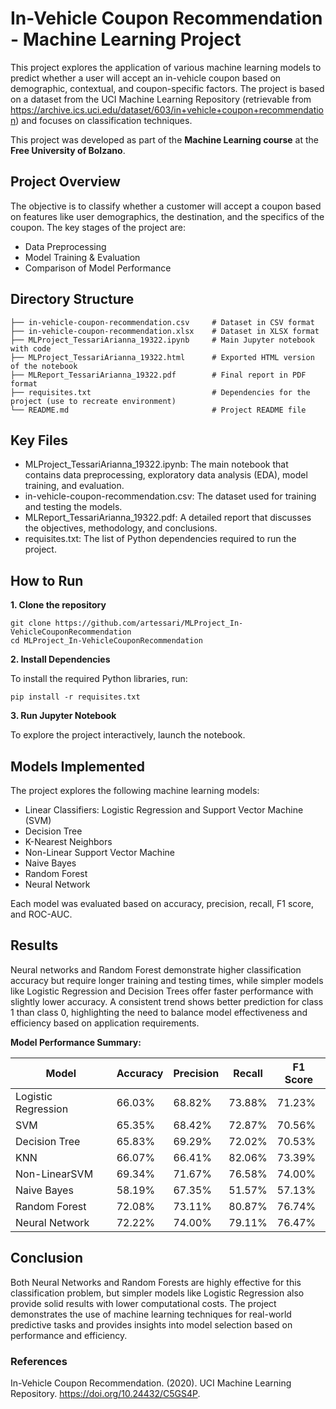 # In-Vehicle Coupon Recommendation - Machine Learning Project

This project explores the application of various machine learning models to predict whether a user will accept an in-vehicle coupon based on demographic, contextual, and coupon-specific factors. The project is based on a dataset from the UCI Machine Learning Repository (retrievable from https://archive.ics.uci.edu/dataset/603/in+vehicle+coupon+recommendation) and focuses on classification techniques.

This project was developed as part of the **Machine Learning course** at the **Free University of Bolzano**.

## Project Overview

The objective is to classify whether a customer will accept a coupon based on features like user demographics, the destination, and the specifics of the coupon. The key stages of the project are:

- Data Preprocessing
- Model Training & Evaluation
- Comparison of Model Performance

## Directory Structure

```
├── in-vehicle-coupon-recommendation.csv     # Dataset in CSV format
├── in-vehicle-coupon-recommendation.xlsx    # Dataset in XLSX format
├── MLProject_TessariArianna_19322.ipynb     # Main Jupyter notebook with code
├── MLProject_TessariArianna_19322.html      # Exported HTML version of the notebook
├── MLReport_TessariArianna_19322.pdf        # Final report in PDF format
├── requisites.txt                           # Dependencies for the project (use to recreate environment)
└── README.md                                # Project README file
```

## Key Files
- MLProject_TessariArianna_19322.ipynb: The main notebook that contains data preprocessing, exploratory data analysis (EDA), model training, and evaluation.
- in-vehicle-coupon-recommendation.csv: The dataset used for training and testing the models.
- MLReport_TessariArianna_19322.pdf: A detailed report that discusses the objectives, methodology, and conclusions.
- requisites.txt: The list of Python dependencies required to run the project.

## How to Run

**1. Clone the repository**
```
git clone https://github.com/artessari/MLProject_In-VehicleCouponRecommendation
cd MLProject_In-VehicleCouponRecommendation
```

**2. Install Dependencies**

To install the required Python libraries, run:
```
pip install -r requisites.txt
```

**3. Run Jupyter Notebook**

To explore the project interactively, launch the notebook.

## Models Implemented

The project explores the following machine learning models:

- Linear Classifiers: Logistic Regression and Support Vector Machine (SVM)
- Decision Tree
- K-Nearest Neighbors
- Non-Linear Support Vector Machine
- Naive Bayes
- Random Forest
- Neural Network

Each model was evaluated based on accuracy, precision, recall, F1 score, and ROC-AUC.

## Results

Neural networks and Random Forest demonstrate higher classification accuracy but require longer training and testing times, while simpler models like Logistic Regression and Decision Trees offer faster performance with slightly lower accuracy. A consistent trend shows better prediction for class 1 than class 0, highlighting the need to balance model effectiveness and efficiency based on application requirements.

**Model Performance Summary:**

| Model               | Accuracy | Precision | Recall  | F1 Score |
|---------------------|----------|-----------|---------|----------|
| Logistic Regression  | 66.03%   | 68.82%    | 73.88%  | 71.23%   |
| SVM                 | 65.35%   | 68.42%    | 72.87%  | 70.56%   |
| Decision Tree       | 65.83%   | 69.29%    | 72.02%  | 70.53%   |
| KNN                 | 66.07%   | 66.41%    | 82.06%  | 73.39%   |
| Non-LinearSVM       | 69.34%   | 71.67%    | 76.58%  | 74.00%   |
| Naive Bayes         | 58.19%   | 67.35%    | 51.57%  | 57.13%   |
| Random Forest       | 72.08%   | 73.11%    | 80.87%  | 76.74%   |
| Neural Network      | 72.22%   | 74.00%    | 79.11%  | 76.47%   |

## Conclusion

Both Neural Networks and Random Forests are highly effective for this classification problem, but simpler models like Logistic Regression also provide solid results with lower computational costs. The project demonstrates the use of machine learning techniques for real-world predictive tasks and provides insights into model selection based on performance and efficiency.

### References
In-Vehicle Coupon Recommendation. (2020). UCI Machine Learning Repository. https://doi.org/10.24432/C5GS4P.